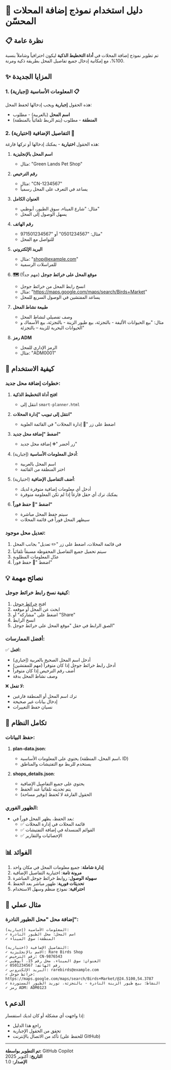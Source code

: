 # 🏪 دليل استخدام نموذج إضافة المحلات المحسّن

## 📋 نظرة عامة

تم تطوير نموذج إضافة المحلات في **أداة التخطيط الذكية** ليكون احترافياً وشاملاً بنسبة 100%، مع إمكانية إدخال جميع تفاصيل المحل بطريقة ذكية ومرنة.

## ✨ المزايا الجديدة

### 1. المعلومات الأساسية (إجبارية) 📋

هذه الحقول **إجبارية** ويجب إدخالها لحفظ المحل:

- **اسم المحل** (بالعربية) - مطلوب
- **المنطقة** - مطلوب (يتم الربط تلقائياً بالمنطقة)

### 2. التفاصيل الإضافية (اختيارية) 📝

هذه الحقول **اختيارية** - يمكنك إدخالها أو تركها فارغة:

1. **اسم المحل بالإنجليزية**
   - مثال: "Green Lands Pet Shop"

2. **رقم الترخيص**
   - مثال: "CN-1234567"
   - يساعد في التعرف على المحل رسمياً

3. **العنوان الكامل**
   - مثال: "شارع الميناء، سوق الطيور، أبوظبي"
   - يسهل الوصول إلى المحل

4. **رقم الهاتف**
   - مثال: "0501234567" أو "971501234567"
   - للتواصل مع المحل

5. **البريد الإلكتروني**
   - مثال: "shop@example.com"
   - للمراسلات الرسمية

6. **🗺️ موقع المحل على خرائط جوجل** (مهم جداً!)
   - انسخ رابط المحل من خرائط جوجل
   - مثال: "https://maps.google.com/maps/search/Birds+Market"
   - يساعد المفتشين في الوصول السريع للمحل

7. **طبيعة نشاط المحل**
   - وصف تفصيلي لنشاط المحل
   - مثال: "بيع الحيوانات الأليفة - بالتجزئة، بيع طيور الزينة - بالتجزئة، بيع الأسماك و الحيوانات البحرية للزينة – بالتجزئة"

8. **رمز ADM**
   - الرمز الإداري للمحل
   - مثال: "ADM0001"

## 🚀 كيفية الاستخدام

### خطوات إضافة محل جديد:

1. **افتح أداة التخطيط الذكية**
   - انتقل إلى `smart-planner.html`

2. **انتقل إلى تبويب "إدارة المحلات"**
   - اضغط على زر "🏪 إدارة المحلات" في القائمة العلوية

3. **اضغط "إضافة محل جديد"**
   - زر أخضر "➕ إضافة محل جديد"

4. **أدخل المعلومات الأساسية** (إجبارية):
   - اسم المحل بالعربية
   - اختر المنطقة من القائمة

5. **أضف التفاصيل الإضافية** (اختيارية):
   - أدخل أي معلومات إضافية متوفرة لديك
   - يمكنك ترك أي حقل فارغاً إذا لم تكن المعلومة متوفرة

6. **اضغط "💾 حفظ فوراً"**
   - سيتم حفظ المحل مباشرة
   - سيظهر المحل فوراً في قائمة المحلات

### تعديل محل موجود:

1. في قائمة المحلات، اضغط على زر "✏️ تعديل" بجانب المحل
2. سيتم تحميل جميع التفاصيل المحفوظة مسبقاً تلقائياً
3. عدّل المعلومات المطلوبة
4. اضغط "💾 حفظ فوراً"

## 💡 نصائح مهمة

### كيفية نسخ رابط خرائط جوجل:

1. افتح [خرائط جوجل](https://maps.google.com)
2. ابحث عن المحل أو موقعه
3. اضغط على "مشاركة" أو "Share"
4. انسخ الرابط
5. الصق الرابط في حقل "موقع المحل على خرائط جوجل"

### أفضل الممارسات:

✅ **افعل:**
- أدخل اسم المحل الصحيح بالعربية (إجباري)
- أدخل رابط خرائط جوجل إذا كان متوفراً (مهم للمفتشين)
- أضف رقم الترخيص إذا كان متوفراً
- وصف نشاط المحل بدقة

❌ **لا تفعل:**
- ترك اسم المحل أو المنطقة فارغين
- إدخال بيانات غير صحيحة
- نسيان حفظ التغييرات

## 🔄 تكامل النظام

### حفظ البيانات:

1. **plan-data.json**:
   - يحتوي على المعلومات الأساسية (اسم المحل، المنطقة، ID)
   - يستخدم للربط مع التفتيشات والمناطق

2. **shops_details.json**:
   - يحتوي على جميع التفاصيل الإضافية
   - يتم تحديثه تلقائياً عند الحفظ
   - الحقول الفارغة لا تُحفظ (توفير مساحة)

### الظهور الفوري:

- بعد الحفظ، يظهر المحل فوراً في:
  - ✅ قائمة المحلات في إدارة المحلات
  - ✅ القوائم المنسدلة في إضافة التفتيشات
  - ✅ الإحصائيات والتقارير

## 📊 الفوائد

1. **إدارة شاملة**: جميع معلومات المحل في مكان واحد
2. **مرونة تامة**: اختيارية التفاصيل الإضافية
3. **سهولة الوصول**: روابط خرائط جوجل المباشرة
4. **تحديثات فورية**: ظهور مباشر بعد الحفظ
5. **احترافية**: نموذج منظم وسهل الاستخدام

## 🎯 مثال عملي

### إضافة محل "محل الطيور النادرة":

```
المعلومات الأساسية (إجبارية):
✓ اسم المحل: محل الطيور النادرة
✓ المنطقة: سوق الميناء

التفاصيل الإضافية (اختيارية):
✓ الاسم بالإنجليزية: Rare Birds Shop
✓ رقم الترخيص: CN-9876543
✓ العنوان: سوق الميناء، محل رقم 15، أبوظبي
✓ رقم الهاتف: 0501234567
✓ البريد الإلكتروني: rarebirds@example.com
✓ خرائط جوجل: https://maps.google.com/maps/search/Birds+Market/@24.5100,54.3787
✓ النشاط: بيع طيور الزينة النادرة - بالتجزئة، توريد الطيور المستوردة
✓ رمز ADM: ADM0123
```

## 📞 الدعم

إذا واجهت أي مشكلة أو كان لديك استفسار:
- راجع هذا الدليل
- تحقق من الحقول الإجبارية
- تأكد من الاتصال بالإنترنت (للحفظ على GitHub)

---

**تم التطوير بواسطة:** GitHub Copilot  
**التاريخ:** أكتوبر 2025  
**الإصدار:** 1.0
